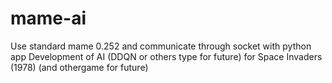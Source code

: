 # mame-ai

Use standard mame 0.252 and communicate through socket with python app
Development of AI (DDQN or others type for future) for Space Invaders (1978) (and othergame for future)

